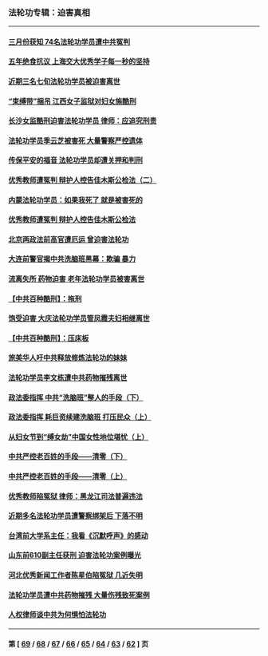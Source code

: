 ### 法轮功专辑：迫害真相
---
#### [三月份获知 74名法轮功学员遭中共冤判](../../pages/nf4379/n13694951.md?04070430) 
#### [五年绝食抗议 上海交大优秀学子每一秒的坚持](../../pages/nf4379/n13669136.md?04070430) 
#### [近期三名七旬法轮功学员被迫害离世](../../pages/nf4379/n13688715.md?04070430) 
#### [“束缚带”捆吊 江西女子监狱对妇女施酷刑](../../pages/nf4379/n13682860.md?04070430) 
#### [长沙女监酷刑迫害法轮功学员 律师：应追究刑责](../../pages/nf4379/n13684077.md?04070430) 
#### [法轮功学员季云芝被害死 大量警察严控遗体](../../pages/nf4379/n13683424.md?04070430) 
#### [传保平安的福音 法轮功学员却遭关押和判刑](../../pages/nf4379/n13678842.md?04070430) 
#### [优秀教师遭冤判 辩护人控告佳木斯公检法（二）](../../pages/nf4379/n13672516.md?04070430) 
#### [内蒙法轮功学员：如果我死了 就是被害死的](../../pages/nf4379/n13672964.md?04070430) 
#### [优秀教师遭冤判 辩护人控告佳木斯公检法](../../pages/nf4379/n13667637.md?04070430) 
#### [北京两政法前高官遭厄运 曾迫害法轮功](../../pages/nf4379/n13664915.md?04070430) 
#### [大连前警官揭中共洗脑班黑幕：欺骗 暴力](../../pages/nf4379/n13662506.md?04070430) 
#### [流离失所 药物迫害 老年法轮功学员被害离世](../../pages/nf4379/n13660094.md?04070430) 
#### [【中共百种酷刑】：拖刑](../../pages/nf4379/n13656048.md?04070430) 
#### [饱受迫害 大庆法轮功学员管凤霞夫妇相继离世](../../pages/nf4379/n13653590.md?04070430) 
#### [【中共百种酷刑】：压床板](../../pages/nf4379/n13647678.md?04070430) 
#### [旅美华人吁中共释放修炼法轮功的妹妹](../../pages/nf4379/n13650621.md?04070430) 
#### [法轮功学员李文栋遭中共药物摧残离世](../../pages/nf4379/n13645413.md?04070430) 
#### [政法委指挥 中共“洗脑班”整人的手段（下）](../../pages/nf4379/n13642928.md?04070430) 
#### [政法委指挥 耗巨资续建洗脑班 打压民众（上）](../../pages/nf4379/n13636730.md?04070430) 
#### [从妇女节到“缚女劫”中国女性地位堪忧（上）](../../pages/nf4379/n13639944.md?04070430) 
#### [中共严控老百姓的手段——清零（下）](../../pages/nf4379/n13628364.md?04070430) 
#### [中共严控老百姓的手段——清零（上）](../../pages/nf4379/n13623997.md?04070430) 
#### [优秀教师陷冤狱 律师：黑龙江司法普遍违法](../../pages/nf4379/n13619136.md?04070430) 
#### [近期多名法轮功学员遭警察绑架后 下落不明](../../pages/nf4379/n13616482.md?04070430) 
#### [台湾前大学系主任：我看《沉默呼声》的感动](../../pages/nf4379/n13616864.md?04070430) 
#### [山东前610副主任获刑 迫害法轮功案例曝光](../../pages/nf4379/n13613775.md?04070430) 
#### [河北优秀新闻工作者陈星伯陷冤狱 几近失明](../../pages/nf4379/n13611204.md?04070430) 
#### [法轮功学员遭中共药物摧残 大量伤残致死案例](../../pages/nf4379/n13604789.md?04070430) 
#### [人权律师谈中共为何惧怕法轮功](../../pages/nf4379/n13601990.md?04070430) 

---
#### 第 [ [69](./69.md?04070430) / [68](./68.md?04070430) / [67](./67.md?04070430) / [66](./66.md?04070430) / [65](./65.md?04070430) / [64](./64.md?04070430) / [63](./63.md?04070430) / [62](./62.md?04070430) ] 页
